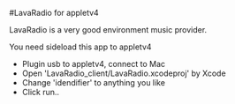 #LavaRadio for appletv4

LavaRadio is a very good environment music provider.

You need sideload this app to appletv4

+ Plugin usb to appletv4, connect to Mac
+ Open 'LavaRadio_client/LavaRadio.xcodeproj' by Xcode
+ Change 'idendifier' to anything you like
+ Click run..